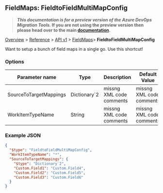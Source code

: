 ## FieldMaps: FieldtoFieldMultiMapConfig

>**_This documentation is for a preview version of the Azure DevOps Migration Tools._ If you are not using the preview version then please head over to the main [documentation](https://nkdagility.github.io/azure-devops-migration-tools).**

[Overview](/docs/index.md) > [Reference](/docs/Reference/index.md) > [API v1](/docs/Reference/v1/index.md) > [FieldMaps](/docs/Reference/v1/FieldMaps/index.md)> **FieldtoFieldMultiMapConfig**

Want to setup a bunch of field maps in a single go. Use this shortcut!

### Options

| Parameter name         | Type    | Description                              | Default Value                            |
|------------------------|---------|------------------------------------------|------------------------------------------|
| SourceToTargetMappings | Dictionary`2 | missng XML code comments | missng XML code comments |
| WorkItemTypeName | String | missng XML code comments | missng XML code comments |


### Example JSON

```JSON
{
  "$type": "FieldtoFieldMultiMapConfig",
  "WorkItemTypeName": "*",
  "SourceToTargetMappings": {
    "$type": "Dictionary`2",
    "Custom.Field1": "Custom.Field4",
    "Custom.Field2": "Custom.Field5",
    "Custom.Field3": "Custom.Field6"
  }
}
```